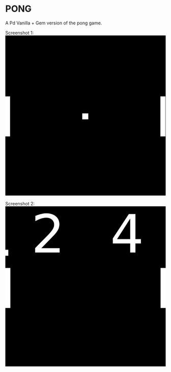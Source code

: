 # PONG

A Pd Vanilla + Gem version of the pong game.

Screenshot 1:
![alt text](https://raw.githubusercontent.com/fdch/misc/master/pong/screen1.jpg "Screenshot 1:")


Screenshot 2:
![alt text](https://raw.githubusercontent.com/fdch/misc/master/pong/screen2.jpg "Screenshot 2:")

